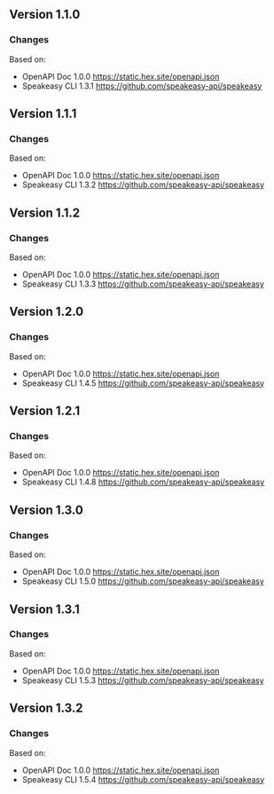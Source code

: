 

## Version 1.1.0
### Changes
Based on:
- OpenAPI Doc 1.0.0 https://static.hex.site/openapi.json
- Speakeasy CLI 1.3.1 https://github.com/speakeasy-api/speakeasy

## Version 1.1.1
### Changes
Based on:
- OpenAPI Doc 1.0.0 https://static.hex.site/openapi.json
- Speakeasy CLI 1.3.2 https://github.com/speakeasy-api/speakeasy

## Version 1.1.2
### Changes
Based on:
- OpenAPI Doc 1.0.0 https://static.hex.site/openapi.json
- Speakeasy CLI 1.3.3 https://github.com/speakeasy-api/speakeasy

## Version 1.2.0
### Changes
Based on:
- OpenAPI Doc 1.0.0 https://static.hex.site/openapi.json
- Speakeasy CLI 1.4.5 https://github.com/speakeasy-api/speakeasy

## Version 1.2.1
### Changes
Based on:
- OpenAPI Doc 1.0.0 https://static.hex.site/openapi.json
- Speakeasy CLI 1.4.8 https://github.com/speakeasy-api/speakeasy

## Version 1.3.0
### Changes
Based on:
- OpenAPI Doc 1.0.0 https://static.hex.site/openapi.json
- Speakeasy CLI 1.5.0 https://github.com/speakeasy-api/speakeasy

## Version 1.3.1
### Changes
Based on:
- OpenAPI Doc 1.0.0 https://static.hex.site/openapi.json
- Speakeasy CLI 1.5.3 https://github.com/speakeasy-api/speakeasy

## Version 1.3.2
### Changes
Based on:
- OpenAPI Doc 1.0.0 https://static.hex.site/openapi.json
- Speakeasy CLI 1.5.4 https://github.com/speakeasy-api/speakeasy